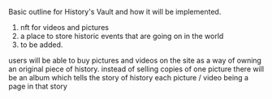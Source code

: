 Basic outline for History's Vault and how it will be implemented. 

1) nft for videos and pictures
2) a place to store historic events that are going on in the world
3) to be added. 

users will be able to buy pictures and videos on the site as a way of owning an original piece of history. instead of selling copies of one picture there will be an album which tells the story of history each picture / video being a page in that story 

